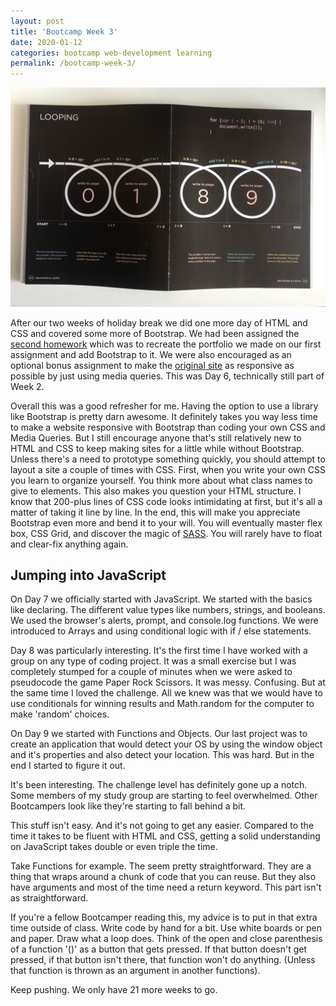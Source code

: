 ```yaml
---
layout: post
title: 'Bootcamp Week 3'
date: 2020-01-12
categories: bootcamp web-development learning
permalink: /bootcamp-week-3/
---
```


<img src="../images/loops.jpg" alt="visualization of a for loop"> 

After our two weeks of holiday break we did one more day of HTML and CSS and covered some more of Bootstrap. We had been assigned the [second homework](https://github.com/yarocruz/responsive-portfolio) which was to recreate the portfolio we made on our first assignment and add Bootstrap to it. We were also encouraged as an optional bonus assignment to make the [original site](https://github.com/yarocruz/portfolio) as responsive as possible by just using media queries. This was Day 6, technically still part of Week 2.

Overall this was a good refresher for me. Having the option to use a library like Bootstrap is pretty darn awesome. It definitely takes you way less time to make a website responsive with Bootstrap than coding your own CSS and Media Queries. But I still encourage anyone that's still relatively new to HTML and CSS to keep making sites for a little while without Bootstrap. Unless there's a need to prototype something quickly, you should attempt to layout a site a couple of times with CSS. First, when you write your own CSS you learn to organize yourself. You think more about what class names to give to elements. This also makes you question your HTML structure. I know that 200-plus lines of CSS code looks intimidating at first, but it's all a matter of taking it line by line. In the end, this will make you appreciate Bootstrap even more and bend it to your will. You will eventually master flex box, CSS Grid, and discover the magic of [SASS](https://sass-lang.com/). You will rarely have to float and clear-fix anything again.

## Jumping into JavaScript

On Day 7 we officially started with JavaScript. We started with the basics like declaring. The different value types like numbers, strings, and booleans. We used the browser's alerts, prompt, and console.log functions. We were introduced to Arrays and using conditional logic with if / else statements.  

Day 8 was particularly interesting. It's the first time I have worked with a group on any type of coding project. It was a small exercise but I was completely stumped for a couple of minutes when we were asked to pseudocode the game Paper Rock Scissors. It was messy. Confusing. But at the same time I loved the challenge. All we knew was that we would have to use conditionals for winning results and Math.random for the computer to make 'random' choices.

On Day 9 we started with Functions and Objects. Our last project was to create an application that would detect your OS by using the window object and it's properties and also detect your location. This was hard. But in the end I started to figure it out.

It's been interesting. The challenge level has definitely gone up a notch. Some members of my study group are starting to feel overwhelmed. Other Bootcampers look like they're starting to fall behind a bit. 

This stuff isn't easy. And it's not going to get any easier. Compared to the time it takes to be fluent with HTML and CSS, getting a solid understanding on JavaScript takes double or even triple the time. 

Take Functions for example. The seem pretty straightforward. They are a thing that wraps around a chunk of code that you can reuse. But they also have arguments and most of the time need a return keyword. This part isn't as straightforward. 

If you're a fellow Bootcamper reading this, my advice is to put in that extra time outside of class. Write code by hand for a bit. Use white boards or pen and paper. Draw what a loop does. Think of the open and close parenthesis of a function '()' as a button that gets pressed. If that button doesn't get pressed, if that button isn't there, that function won't do anything. (Unless that function is thrown as an argument in another functions). 

Keep pushing. We only have 21 more weeks to go.